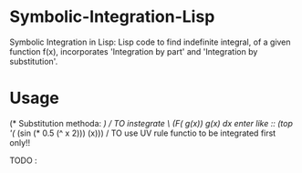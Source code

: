 Symbolic-Integration-Lisp
=========================

Symbolic Integration in Lisp: Lisp code to find indefinite integral, of a given function f(x), incorporates 'Integration by part' and 'Integration by substitution'.

# Usage






(* Substitution methoda: *)
                / 
 TO instegrate  \ (F( g(x)) g(x) dx   enter like :: (top '(* (sin (* 0.5 (^ x 2))) (x)))
                /
 TO use UV rule functio to be integrated first only!!                 
                

TODO :

